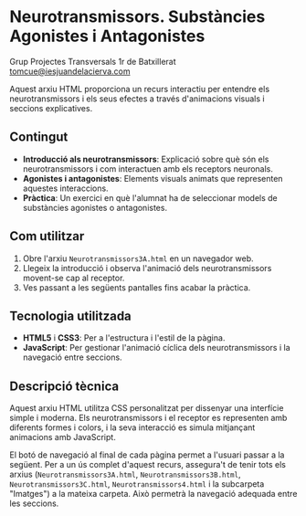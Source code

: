 
# Neurotransmissors. Substàncies Agonistes i Antagonistes  
Grup Projectes Transversals 1r de Batxillerat  
tomcue@iesjuandelacierva.com

Aquest arxiu HTML proporciona un recurs interactiu per entendre els neurotransmissors i els seus efectes a través d'animacions visuals i seccions explicatives.

## Contingut

- **Introducció als neurotransmissors**: Explicació sobre què són els neurotransmissors i com interactuen amb els receptors neuronals.
- **Agonistes i antagonistes**: Elements visuals animats que representen aquestes interaccions.
- **Pràctica**: Un exercici en què l'alumnat ha de seleccionar models de substàncies agonistes o antagonistes.

## Com utilitzar

1. Obre l'arxiu `Neurotransmissors3A.html` en un navegador web.
2. Llegeix la introducció i observa l'animació dels neurotransmissors movent-se cap al receptor.
3. Ves passant a les següents pantalles fins acabar la pràctica.

## Tecnologia utilitzada

- **HTML5** i **CSS3**: Per a l'estructura i l'estil de la pàgina.
- **JavaScript**: Per gestionar l'animació cíclica dels neurotransmissors i la navegació entre seccions.

## Descripció tècnica

Aquest arxiu HTML utilitza CSS personalitzat per dissenyar una interfície simple i moderna. Els neurotransmissors i el receptor es representen amb diferents formes i colors, i la seva interacció es simula mitjançant animacions amb JavaScript.

El botó de navegació al final de cada pàgina permet a l'usuari passar a la següent. Per a un ús complet d'aquest recurs, assegura't de tenir tots els arxius (`Neurotransmissors3A.html`, `Neurotransmissors3B.html`, `Neurotransmissors3C.html`, `Neurotransmissors4.html` i la subcarpeta "Imatges") a la mateixa carpeta. Això permetrà la navegació adequada entre les seccions.

